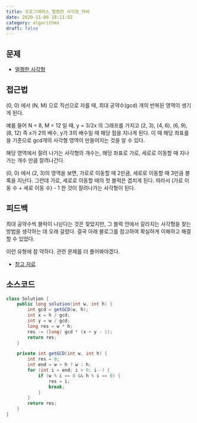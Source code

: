 ```yaml
---
title: 프로그래머스_멀쩡한 사각형_자바
date: 2020-11-06 18:11:52
category: algorithms
draft: false
---
```




## 문제
- [멀쩡한 사각형](https://programmers.co.kr/learn/courses/30/lessons/62048)


## 접근법
(0, 0) 에서 (N, M) 으로 직선으로 자를 때, 최대 공약수(gcd) 개의 반복된 영역이 생기게 된다. 

예를 들어 N = 8, M = 12 일 때, y = 3/2x 의 그래프를 가지고 (2, 3), (4, 6), (6, 9), (8, 12) 즉 x가 2의 배수, y가 3의 배수일 때 해당 점을 지나게 된다.  이 때 해당 좌표를을 기준으로 gcd개의 사각형 영역이 만들어지는 것을 알 수 있다.

해당 영역에서 잘려 나가는 사각형의 개수는, 해당 좌표로 가로, 세로로 이동할 때 지나가는 개수 만큼 잘려나간다. 

(0, 0) 에서 (2, 3)의 영역을 보면, 가로로 이동할 때 2만큼, 세로로 이동할 때 3만큼 블록을 지난다. 그런데 가로, 세로로 이동할 때의 첫 블럭은 겹치게 된다. 따라서 (가로 이동 수 + 세로 이동 수) - 1 한 것이 잘려나가는 사각형이 된다.


## 피드백
최대 공약수씩 블럭이 나뉜다는 것은 찾았지만, 그 블럭 안에서 갈라지는 사각형을 찾는 방법을 생각하는 데 오래 걸렸다. 결국 아래 블로그를 참고하여 확실하게 이해하고 해결할 수 있었다.

이런 유형에 참 약하다. 관련 문제를 더 풀어봐야겠다.

- [참고 자료](https://leedakyeong.tistory.com/entry/%ED%94%84%EB%A1%9C%EA%B7%B8%EB%9E%98%EB%A8%B8%EC%8A%A4-%EB%A9%80%EC%A9%A1%ED%95%9C-%EC%82%AC%EA%B0%81%ED%98%95-in-python)

## 소스코드

```java
class Solution {
    public long solution(int w, int h) {
        int gcd = getGCD(w, h);
        int x = h / gcd;
        int y = w / gcd;
        long res = w * h;
        res -= (long) gcd * (x + y - 1);
        return res;
    }

    private int getGCD(int w, int h) {
        int res = 0;
        int end = w > h ? w : h;
        for (int i = end; i > 0; i--) {
            if (w % i == 0 && h % i == 0) {
                res = i;
                break;
            }
        }
        return res;
    }
}
```